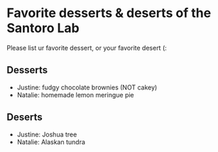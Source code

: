 # Favorite desserts & deserts of the Santoro Lab
Please list ur favorite dessert, or your favorite desert (:

## Desserts
- Justine: fudgy chocolate brownies (NOT cakey) 
- Natalie: homemade lemon meringue pie

## Deserts
- Justine: Joshua tree 
- Natalie: Alaskan tundra
